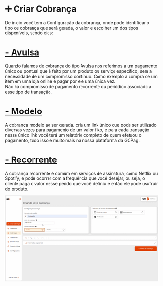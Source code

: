 # ➕ Criar Cobrança

<p>De início você tem a Configuração da cobrança, onde pode identificar o tipo de cobrança que será gerada, o valor e escolher um dos tipos disponíveis, sendo eles:</p>

# [- **Avulsa**](https://docs.gopag.com.br/criar_cobranca/link_cobranca)

<p>Quando falamos de cobrança do tipo Avulsa nos referimos a um pagamento único ou pontual que é feito por um produto ou serviço específico, sem a necessidade de um compromisso contínuo. Como exemplo a compra de um item em uma loja online e pagar por ele uma única vez.<br>
Não há compromisso de pagamento recorrente ou periódico associado a esse tipo de transação.</p>


<!-- <p>Uma cobrança do tipo avulsa pode ser gerada a qualquer momento e após ser paga é então finalizada, nela será necessário o preenchimento dos dados do cliente, ou se optar pode deixar o proprio cliente para fazer este preenchimento.</p> -->

# [- **Modelo**](https://docs.gopag.com.br/criar_cobranca/link_cobranca/link_cobranca_modelo)

<!-- <p>Agora a cobrança Modelo pode ser usada na seguinte situação, em sua loja você oferece um serviço que possui um único valor sem alterações, com isso você gera um link de cobrança, faz um QRcode e deixa disponível para os clientes efetuarem o pagamento. Tendo assim um fluxo ágil e claro, mantendo o controle de cada pagamento através da nossa plataforma GOPag </p> -->

<p>A cobrança modelo ao ser gerada, cria um link único que pode ser utilizado diversas vezes para pagamento de um valor fixo, e para cada transação nesse único link você terá um relatório completo de quem efetuou o pagamento, tudo isso e muito mais na nossa  plataforma da GOPag.</p>


<!-- <p>Agora a cobrança do tipo Modelo, é utilizada em situações que o valor será fixo e utilizado muitas vezes por várias pessoas, e você ainda pode enviar notificação de atualizações deste pagamento para o e-mail dos clientes caso ative a opção disponível no menu Configuração Geral que irá aparecer assim que você escolher esta opção.</p> -->

# [- **Recorrente**](https://docs.gopag.com.br/criar_cobranca/link_cobranca/link_cobranca_recorrente)

<p>A cobrança recorrente é comum em serviços de assinatura, como Netflix ou Spotify, e pode ocorrer com a frequência que você desejar, ou seja, o cliente paga o valor nesse perído que você definiu e então ele pode usufruir do produto.</p>

![tela_inicial_menu_criar_cobranca](../assets/prints/criar_cobranca.gif)